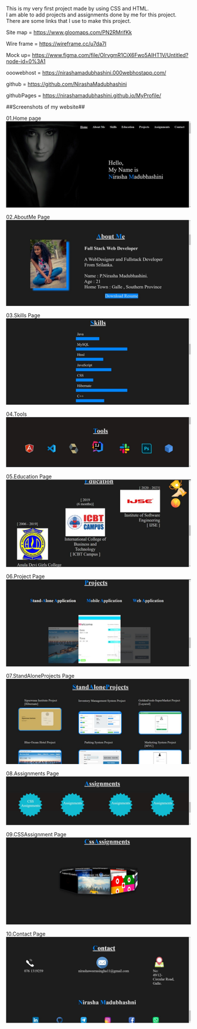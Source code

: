 
This is my very first project made by using CSS and HTML.<br>
I am able to add projects and assignments done by me for this project.<br>
There are some links that I use to make this project.

Site map = https://www.gloomaps.com/PN2RMrifKk

Wire frame = https://wireframe.cc/u7da7I

Mock up= https://www.figma.com/file/OlrvgmR1CiX6Fwo5AIHT1V/Untitled?node-id=0%3A1

ooowebhost = https://nirashamadubhashini.000webhostapp.com/

github = https://github.com/NirashaMadubhashini

githubPages = https://nirashamadubhashini.github.io/MyProfile/

##Screenshots of my website##


01.Home page
![screenshot](assets/pictures/index.jpeg)

02.AboutMe Page
![screenshot](assets/pictures/aboutMe.jpeg)

03.Skills Page
![screenshot](assets/pictures/skills.jpeg)

04.Tools
![screenshot](assets/pictures/tools.jpeg)

05.Education Page
![screenshot](assets/pictures/education.jpeg)

06.Project Page
![screenshot](assets/pictures/projects.jpeg)

07.StandAloneProjects Page
![screenshot](assets/pictures/standAloneProjects.jpeg)

08.Assignments Page
![screenshot](assets/pictures/assignments.jpeg)

09.CSSAssignment Page
![screenshot](assets/pictures/cssAssignment.jpeg)

10.Contact Page
![screenshot](assets/pictures/contact.jpeg)


